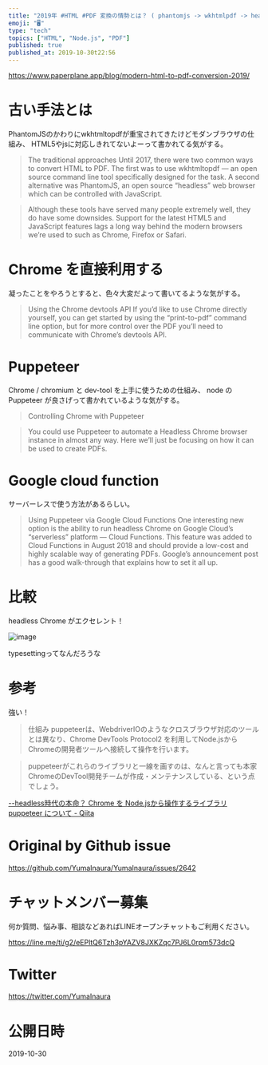 ```yaml
---
title: "2019年 #HTML #PDF 変換の情勢とは？ ( phantomjs -> wkhtmlpdf -> headless Chrome "
emoji: "🖥"
type: "tech"
topics: ["HTML", "Node.js", "PDF"]
published: true
published_at: 2019-10-30t22:56
---
```


https://www.paperplane.app/blog/modern-html-to-pdf-conversion-2019/

# 古い手法とは

PhantomJSのかわりにwkhtmltopdfが重宝されてきたけどモダンブラウザの仕組み、 HTML5やjsに対応しきれてないよーって書かれてる気がする。

>The traditional approaches
>Until 2017, there were two common ways to convert HTML to PDF. The first was to use wkhtmltopdf — an open source command line tool specifically designed for the task. A second alternative was PhantomJS, an open source “headless” web browser which can be controlled with JavaScript.

>Although these tools have served many people extremely well, they do have some downsides. Support for the latest HTML5 and JavaScript features lags a long way behind the modern browsers we’re used to such as Chrome, Firefox or Safari.

# Chrome を直接利用する

凝ったことをやろうとすると、色々大変だよって書いてるような気がする。

>Using the Chrome devtools API
>If you’d like to use Chrome directly yourself, you can get started by using the “print-to-pdf” command line option, but for more control over the PDF you’ll need to communicate with Chrome’s devtools API.

# Puppeteer

Chrome / chromium と dev-tool を上手に使うための仕組み、 node の  Puppeteer が良さげって書かれているような気がする。

>Controlling Chrome with Puppeteer

>You could use Puppeteer to automate a Headless Chrome browser instance in almost any way. Here we’ll just be focusing on how it can be used to create PDFs.

# Google cloud function

サーバーレスで使う方法があるらしい。

>Using Puppeteer via Google Cloud Functions
>One interesting new option is the ability to run headless Chrome on Google Cloud’s “serverless” platform — Cloud Functions. This feature was added to Cloud Functions in August 2018 and should provide a low-cost and highly scalable way of generating PDFs. Google’s announcement post has a good walk-through that explains how to set it all up.

# 比較

headless Chrome がエクセレント！

![image](https://user-images.githubusercontent.com/13635059/67850145-24cc5280-fb4b-11e9-8b3f-80bc5772a579.png)

typesettingってなんだろうな

# 参考

強い！

>仕組み
>puppeteerは、WebdriverIOのようなクロスブラウザ対応のツールとは異なり、Chrome DevTools Protocol2 を利用してNode.jsからChromeの開発者ツールへ接続して操作を行います。

>puppeteerがこれらのライブラリと一線を画すのは、なんと言っても本家ChromeのDevTool開発チームが作成・メンテナンスしている、という点でしょう。

[--headless時代の本命？ Chrome を Node.jsから操作するライブラリ puppeteer について - Qiita](https://qiita.com/Quramy/items/26058e83e898ec2ec078)

# Original by Github issue

https://github.com/YumaInaura/YumaInaura/issues/2642








<!-- Update From Qiita API -->

# チャットメンバー募集


何か質問、悩み事、相談などあればLINEオープンチャットもご利用ください。

https://line.me/ti/g2/eEPltQ6Tzh3pYAZV8JXKZqc7PJ6L0rpm573dcQ





# Twitter


https://twitter.com/YumaInaura


<!-- Update From Qiita API -->



# 公開日時

2019-10-30
